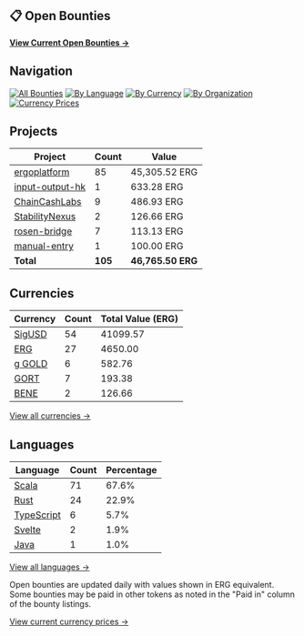 ## 📋 Open Bounties

**[View Current Open Bounties →](/bounties/all.md)**

## Navigation

[![All Bounties](https://img.shields.io/badge/All_Bounties-105-blue)](/bounties/all.md) [![By Language](https://img.shields.io/badge/By_Language-5-green)](/bounties/all.md#bounties-by-programming-language) [![By Currency](https://img.shields.io/badge/By_Currency-6-yellow)](/bounties/all.md#bounties-by-currency) [![By Organization](https://img.shields.io/badge/By_Organization-6-orange)](/bounties/all.md#bounties-by-organization) [![Currency Prices](https://img.shields.io/badge/Currency_Prices-5-purple)](/bounties/currency_prices.md)

## Projects

| Project | Count | Value |
|----------|-------|-------|
| [ergoplatform](/bounties/by_org/ergoplatform.md) | 85 | 45,305.52 ERG |
| [input-output-hk](/bounties/by_org/input-output-hk.md) | 1 | 633.28 ERG |
| [ChainCashLabs](/bounties/by_org/chaincashlabs.md) | 9 | 486.93 ERG |
| [StabilityNexus](/bounties/by_org/stabilitynexus.md) | 2 | 126.66 ERG |
| [rosen-bridge](/bounties/by_org/rosen-bridge.md) | 7 | 113.13 ERG |
| [manual-entry](/bounties/by_org/manual-entry.md) | 1 | 100.00 ERG |
| **Total** | **105** | **46,765.50 ERG** |

## Currencies

| Currency | Count | Total Value (ERG) |
|----------|-------|------------------|
| [SigUSD](/bounties/by_currency/sigusd.md) | 54 | 41099.57 |
| [ERG](/bounties/by_currency/erg.md) | 27 | 4650.00 |
| [g GOLD](/bounties/by_currency/gold.md) | 6 | 582.76 |
| [GORT](/bounties/by_currency/gort.md) | 7 | 193.38 |
| [BENE](/bounties/by_currency/bene.md) | 2 | 126.66 |

[View all currencies →](/bounties/all.md#bounties-by-currency)

## Languages

| Language | Count | Percentage |
|----------|-------|------------|
| [Scala](/bounties/by_language/scala.md) | 71 | 67.6% |
| [Rust](/bounties/by_language/rust.md) | 24 | 22.9% |
| [TypeScript](/bounties/by_language/typescript.md) | 6 | 5.7% |
| [Svelte](/bounties/by_language/svelte.md) | 2 | 1.9% |
| [Java](/bounties/by_language/java.md) | 1 | 1.0% |

[View all languages →](/bounties/all.md#bounties-by-programming-language)

Open bounties are updated daily with values shown in ERG equivalent. Some bounties may be paid in other tokens as noted in the "Paid in" column of the bounty listings.

[View current currency prices →](/bounties/currency_prices.md)
